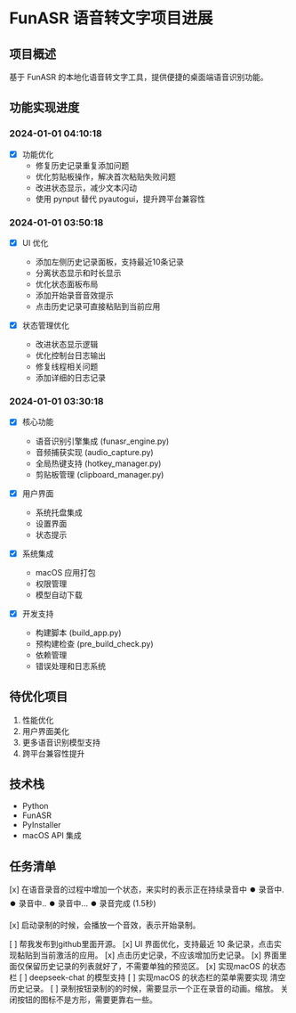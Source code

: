 # FunASR 语音转文字项目进展

## 项目概述
基于 FunASR 的本地化语音转文字工具，提供便捷的桌面端语音识别功能。

## 功能实现进度

### 2024-01-01 04:10:18
- [x] 功能优化
  - 修复历史记录重复添加问题
  - 优化剪贴板操作，解决首次粘贴失败问题
  - 改进状态显示，减少文本闪动
  - 使用 pynput 替代 pyautogui，提升跨平台兼容性

### 2024-01-01 03:50:18
- [x] UI 优化
  - 添加左侧历史记录面板，支持最近10条记录
  - 分离状态显示和时长显示
  - 优化状态面板布局
  - 添加开始录音音效提示
  - 点击历史记录可直接粘贴到当前应用

- [x] 状态管理优化
  - 改进状态显示逻辑
  - 优化控制台日志输出
  - 修复线程相关问题
  - 添加详细的日志记录

### 2024-01-01 03:30:18
- [x] 核心功能
  - 语音识别引擎集成 (funasr_engine.py)
  - 音频捕获实现 (audio_capture.py)
  - 全局热键支持 (hotkey_manager.py)
  - 剪贴板管理 (clipboard_manager.py)

- [x] 用户界面
  - 系统托盘集成
  - 设置界面
  - 状态提示

- [x] 系统集成
  - macOS 应用打包
  - 权限管理
  - 模型自动下载

- [x] 开发支持
  - 构建脚本 (build_app.py)
  - 预构建检查 (pre_build_check.py)
  - 依赖管理
  - 错误处理和日志系统

## 待优化项目
1. 性能优化
2. 用户界面美化
3. 更多语音识别模型支持
4. 跨平台兼容性提升

## 技术栈
- Python
- FunASR
- PyInstaller
- macOS API 集成 

## 任务清单
[x] 在语音录音的过程中增加一个状态，来实时的表示正在持续录音中
⏺️  录音中.               ⏺️  录音中..            ⏺️  录音中...
⏺️  录音完成 (1.5秒)

[x] 启动录制的时候，会播放一个音效，表示开始录制。

[ ] 帮我发布到github里面开源。
[x] UI 界面优化，支持最近 10 条记录，点击实现黏贴到当前激活的应用。
[x] 点击历史记录，不应该增加历史记录。
[x] 界面里面仅保留历史记录的列表就好了，不需要单独的预览区。
[x] 实现macOS 的状态栏
[ ] deepseek-chat 的模型支持
[ ] 实现macOS 的状态栏的菜单需要实现 清空历史记录。
[ ] 录制按钮录制的的时候，需要显示一个正在录音的动画。缩放。
关闭按钮的图标不是方形，需要更靠右一些。


